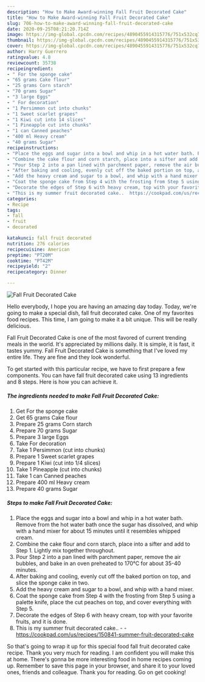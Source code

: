```yaml
---
description: "How to Make Award-winning Fall Fruit Decorated Cake"
title: "How to Make Award-winning Fall Fruit Decorated Cake"
slug: 706-how-to-make-award-winning-fall-fruit-decorated-cake
date: 2020-09-25T08:21:20.714Z
image: https://img-global.cpcdn.com/recipes/4890455914315776/751x532cq70/fall-fruit-decorated-cake-recipe-main-photo.jpg
thumbnail: https://img-global.cpcdn.com/recipes/4890455914315776/751x532cq70/fall-fruit-decorated-cake-recipe-main-photo.jpg
cover: https://img-global.cpcdn.com/recipes/4890455914315776/751x532cq70/fall-fruit-decorated-cake-recipe-main-photo.jpg
author: Harry Guerrero
ratingvalue: 4.8
reviewcount: 35738
recipeingredient:
- " For the sponge cake"
- "65 grams Cake flour"
- "25 grams Corn starch"
- "70 grams Sugar"
- "3 large Eggs"
- " For decoration"
- "1 Persimmon cut into chunks"
- "1 Sweet scarlet grapes"
- "1 Kiwi cut into 14 slices"
- "1 Pineapple cut into chunks"
- "1 can Canned peaches"
- "400 ml Heavy cream"
- "40 grams Sugar"
recipeinstructions:
- "Place the eggs and sugar into a bowl and whip in a hot water bath. Remove from the hot water bath once the sugar has dissolved, and whip with a hand mixer for about 15 minutes until it resembles whipped cream."
- "Combine the cake flour and corn starch, place into a sifter and add to Step 1. Lightly mix together throughout."
- "Pour Step 2 into a pan lined with parchment paper, remove the air bubbles, and bake in an oven preheated to 170℃ for about 35-40 minutes."
- "After baking and cooling, evenly cut off the baked portion on top, and slice the sponge cake in two."
- "Add the heavy cream and sugar to a bowl, and whip with a hand mixer."
- "Coat the sponge cake from Step 4 with the frosting from Step 5 using a palette knife, place the cut peaches on top, and cover everything with Step 5."
- "Decorate the edges of Step 6 with heavy cream, top with your favorite fruits, and it is done."
- "This is my summer fruit decorated cake..  https://cookpad.com/us/recipes/150841-summer-fruit-decorated-cake"
categories:
- Recipe
tags:
- fall
- fruit
- decorated

katakunci: fall fruit decorated 
nutrition: 276 calories
recipecuisine: American
preptime: "PT20M"
cooktime: "PT42M"
recipeyield: "2"
recipecategory: Dinner

---
```



![Fall Fruit Decorated Cake](https://img-global.cpcdn.com/recipes/4890455914315776/751x532cq70/fall-fruit-decorated-cake-recipe-main-photo.jpg)

Hello everybody, I hope you are having an amazing day today. Today, we're going to make a special dish, fall fruit decorated cake. One of my favorites food recipes. This time, I am going to make it a bit unique. This will be really delicious.

Fall Fruit Decorated Cake is one of the most favored of current trending meals in the world. It's appreciated by millions daily. It is simple, it is fast, it tastes yummy. Fall Fruit Decorated Cake is something that I've loved my entire life. They are fine and they look wonderful.




To get started with this particular recipe, we have to first prepare a few components. You can have fall fruit decorated cake using 13 ingredients and 8 steps. Here is how you can achieve it.

<!--inarticleads1-->

##### The ingredients needed to make Fall Fruit Decorated Cake:

1. Get  For the sponge cake
1. Get 65 grams Cake flour
1. Prepare 25 grams Corn starch
1. Prepare 70 grams Sugar
1. Prepare 3 large Eggs
1. Take  For decoration
1. Take 1 Persimmon (cut into chunks)
1. Prepare 1 Sweet scarlet grapes
1. Prepare 1 Kiwi (cut into 1/4 slices)
1. Take 1 Pineapple (cut into chunks)
1. Take 1 can Canned peaches
1. Prepare 400 ml Heavy cream
1. Prepare 40 grams Sugar




<!--inarticleads2-->

##### Steps to make Fall Fruit Decorated Cake:

1. Place the eggs and sugar into a bowl and whip in a hot water bath. Remove from the hot water bath once the sugar has dissolved, and whip with a hand mixer for about 15 minutes until it resembles whipped cream.
1. Combine the cake flour and corn starch, place into a sifter and add to Step 1. Lightly mix together throughout.
1. Pour Step 2 into a pan lined with parchment paper, remove the air bubbles, and bake in an oven preheated to 170℃ for about 35-40 minutes.
1. After baking and cooling, evenly cut off the baked portion on top, and slice the sponge cake in two.
1. Add the heavy cream and sugar to a bowl, and whip with a hand mixer.
1. Coat the sponge cake from Step 4 with the frosting from Step 5 using a palette knife, place the cut peaches on top, and cover everything with Step 5.
1. Decorate the edges of Step 6 with heavy cream, top with your favorite fruits, and it is done.
1. This is my summer fruit decorated cake.. -  - https://cookpad.com/us/recipes/150841-summer-fruit-decorated-cake




So that's going to wrap it up for this special food fall fruit decorated cake recipe. Thank you very much for reading. I am confident you will make this at home. There's gonna be more interesting food in home recipes coming up. Remember to save this page in your browser, and share it to your loved ones, friends and colleague. Thank you for reading. Go on get cooking!
